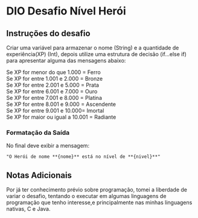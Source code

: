 # DIO Desafio Nível Herói

## Instruções do desafio
Criar uma variável para armazenar o nome (String) e a quantidade de experiência(XP) (Int), depois utilize uma estrutura de decisão (if...else if) para apresentar alguma das mensagens abaixo:

Se XP for menor do que 1.000 = Ferro<br>Se XP for entre 1.001 e 2.000 = Bronze<br>Se XP for entre 2.001 e 5.000 = Prata<br>Se XP for entre 6.001 e 7.000 = Ouro<br>Se XP for entre 7.001 e 8.000 = Platina<br>Se XP for entre 8.001 e 9.000 = Ascendente<br>Se XP for entre 9.001 e 10.000= Imortal<br>Se XP for maior ou igual a 10.001 = Radiante

### Formatação da Saída

No final deve exibir a mensagem:<br>
~~~
"O Herói de nome **{nome}** está no nível de **{nivel}**"
~~~

## Notas Adicionais
Por já ter conhecimento prévio sobre programação, tomei a liberdade de variar o desafio, tentando o executar em algumas linguagens de programação que tenho interesse,e principalmente nas minhas linguagens nativas, C e Java.
